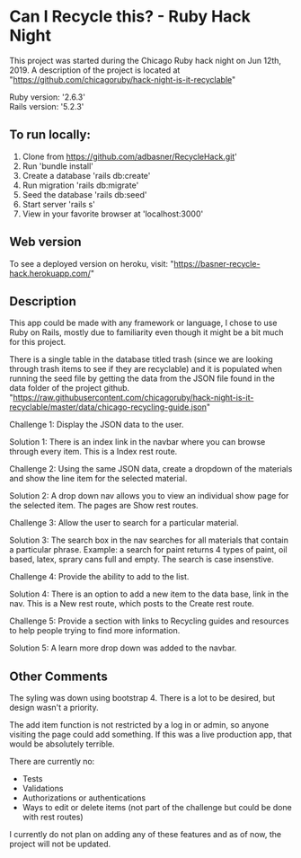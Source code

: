 # Can I Recycle this? - Ruby Hack Night

This project was started during the Chicago Ruby hack night on Jun 12th, 2019. A description of the project is located at "https://github.com/chicagoruby/hack-night-is-it-recyclable"

Ruby version: '2.6.3'  
Rails version: '5.2.3'

## To run locally:

1. Clone from https://github.com/adbasner/RecycleHack.git'
2. Run 'bundle install'
3. Create a database 'rails db:create'
4. Run migration 'rails db:migrate'
5. Seed the database 'rails db:seed'
6. Start server 'rails s'
7. View in your favorite browser at 'localhost:3000'

## Web version

To see a deployed version on heroku, visit:
"https://basner-recycle-hack.herokuapp.com/"

## Description

This app could be made with any framework or language, I chose to use Ruby on Rails, mostly due to familiarity even though it might be a bit much for this project.

There is a single table in the database titled trash (since we are looking through trash items to see if they are recyclable) and it is populated when running the seed file by getting the data from the JSON file found in the data folder of the project github. "https://raw.githubusercontent.com/chicagoruby/hack-night-is-it-recyclable/master/data/chicago-recycling-guide.json"

Challenge 1: Display the JSON data to the user.  

Solution 1: There is an index link in the navbar where you can browse through every item.  This is a Index rest route.
  
Challenge 2: Using the same JSON data, create a dropdown of the materials and show the line item for the selected material.  
  
Solution 2: A drop down nav allows you to view an individual show page for the selected item. The pages are Show rest routes.  
  
Challenge 3: Allow the user to search for a particular material.   
  
Solution 3: The search box in the nav searches for all materials that contain a particular phrase.  Example: a search for paint returns 4 types of paint, oil based, latex, sprary cans full and empty. The search is case insenstive.  
  
Challenge 4: Provide the ability to add to the list.     
  
Solution 4: There is an option to add a new item to the data base, link in the nav.  This is a New rest route, which posts to the Create rest route.  
  
Challenge 5: Provide a section with links to Recycling guides and resources to help people trying to find more information.  

Solution 5: A learn more drop down was added to the navbar.  
  

## Other Comments
The syling was down using bootstrap 4. There is a lot to be desired, but design wasn't a priority.

The add item function is not restricted by a log in or admin, so anyone visiting the page could add something.  If this was a live production app, that would be absolutely terrible.

There are currently no:
* Tests
* Validations
* Authorizations or authentications
* Ways to edit or delete items (not part of the challenge but could be done with rest routes)

I currently do not plan on adding any of these features and as of now, the project will not be updated.